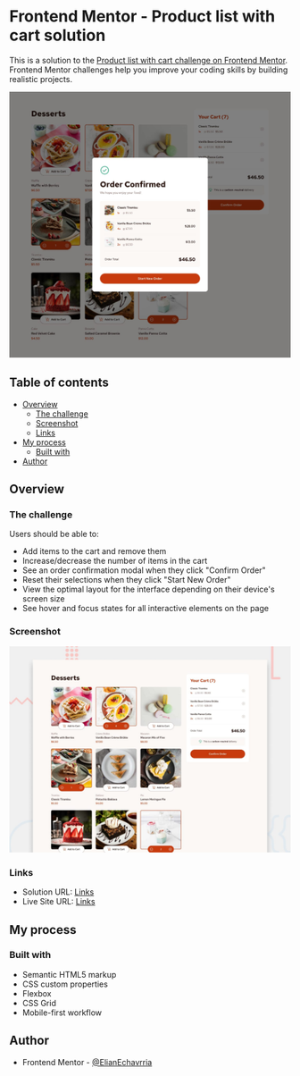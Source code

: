 # Frontend Mentor - Product list with cart solution

This is a solution to the [Product list with cart challenge on Frontend Mentor](https://www.frontendmentor.io/challenges/product-list-with-cart-5MmqLVAp_d). Frontend Mentor challenges help you improve your coding skills by building realistic projects. 

![](./design/desktop-design-order-confirmation.jpg)

## Table of contents

- [Overview](#overview)
  - [The challenge](#the-challenge)
  - [Screenshot](#screenshot)
  - [Links](#links)
- [My process](#my-process)
  - [Built with](#built-with)
- [Author](#author)


## Overview

### The challenge

Users should be able to:

- Add items to the cart and remove them
- Increase/decrease the number of items in the cart
- See an order confirmation modal when they click "Confirm Order"
- Reset their selections when they click "Start New Order"
- View the optimal layout for the interface depending on their device's screen size
- See hover and focus states for all interactive elements on the page

### Screenshot

![](./preview.jpg)

### Links

- Solution URL: [Links](https://www.frontendmentor.io/solutions/product-cart-list-main-responsiveness-dVwteRYqdY)
- Live Site URL: [Links](https://elianechavarria.github.io/product-cart-list-main/)

## My process

### Built with

- Semantic HTML5 markup
- CSS custom properties
- Flexbox
- CSS Grid
- Mobile-first workflow


## Author

- Frontend Mentor - [@ElianEchavrria](https://www.frontendmentor.io/profile/ElianEchavarria)


